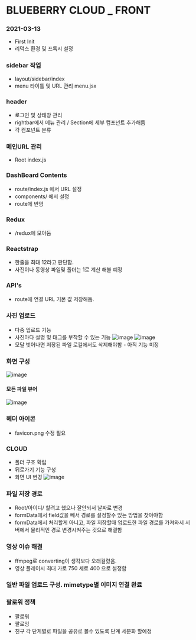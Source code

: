 # BLUEBERRY CLOUD _ FRONT
### 2021-03-13
- First Init
- 리덕스 환경 및 프록시 설정

### sidebar 작업
- layout/sidebar/index
- menu 타이틀 및 URL 관리 menu.jsx

### header
- 로그인 및 상태창 관리
- rightbar에서 메뉴 관리 / Section에 세부 컴포넌트 추가해둠
- 각 컴포넌트 분류

### 메인URL 관리 
- Root index.js

### DashBoard Contents
- route/index.js 에서 URL 설정
- components/ 에서 설정
- route에 반영

### Redux
- /redux에 모아둠

### Reactstrap
- 한줄을 최대 12라고 판단함.
- 사진이나 동영상 파일및 폴더는 1로 계산 해볼 예정

### API's
- route에 연결 URL 기본 값 저장해둠.

### 사진 업로드
- 다중 업로드 기능
- 사진마다 설명 및 태그를 부착할 수 있는 기능
![image](https://user-images.githubusercontent.com/45280952/111907051-fda35780-8a96-11eb-9d4e-34f23c83cbad.png)
![image](https://user-images.githubusercontent.com/45280952/111907055-05fb9280-8a97-11eb-9193-c44a7bc800a8.png)
- 모달 벗어나면 저장된 파일 로컬에서도 삭제해야함 - 아직 기능 미정


### 화면 구성
![image](https://user-images.githubusercontent.com/45280952/117133640-79572a80-addf-11eb-9375-065830973f31.png)

#### 모든 파일 뷰어
![image](https://user-images.githubusercontent.com/45280952/111907073-157adb80-8a97-11eb-8dbb-226ba8f57c4f.png)

### 헤더 아이콘 
- favicon.png 수정 필요

### CLOUD
- 폴더 구조 확립
- 뒤로가기 기능 구성
- 화면 UI 변경
![image](https://user-images.githubusercontent.com/45280952/115579810-7c431d00-a301-11eb-9c76-6c2361061a7b.png)

### 파일 저장 경로
- Root/아이디/ 할려고 했으나 잘안되서 날짜로 변경
- formData에서 field값을 빼서 경로를 설정할수 있는 방법을 찾아야함
- formData에서 처리할게 아니고, 파일 저장할때 업로드한 파일 경로를 가져와서 서버에서 물리적인 경로 변경시켜주는 것으로 해결함

### 영상 이슈 해결
- ffmpeg로 converting이 생각보다 오래걸렸음.
- 영상 플레이시 최대 가로 750 세로 400 으로 설정함

### 일반 파일 업로드 구성. mimetype별 이미지 연결 완료

### 팔로워 정책
 - 팔로워
 - 팔로잉
 - 친구
 각 단게별로 파일을 공유로 볼수 있도록 단계 세분화 할예정
 
